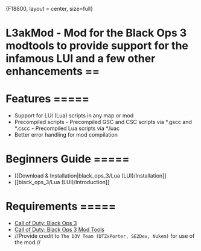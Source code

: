 {F18800, layout = center, size=full}
# L3akMod - Mod for the Black Ops 3 modtools to provide support for the infamous LUI and a few other enhancements ==

# Features =====
- Support for LUI (Lua) scripts in any map or mod
- Precompiled scripts
      - Precompiled GSC and CSC scripts via *.gscc and *.cscc
      - Precompiled Lua scripts via *.luac
- Better error handling for mod compilation

# Beginners Guide =====
- [[Download & Installation|black_ops_3/Lua (LUI)/Installation]] 
- [[black_ops_3/Lua (LUI)/Introduction]] 

# Requirements =====
- [Call of Duty: Black Ops 3](http://store.steampowered.com/app/311210)
- [Call of Duty: Black Ops 3 Mod Tools](http://store.steampowered.com/app/455130)
- //Provide credit to `The D3V Team (DTZxPorter, SE2Dev, Nukem)` for use of the mod.//